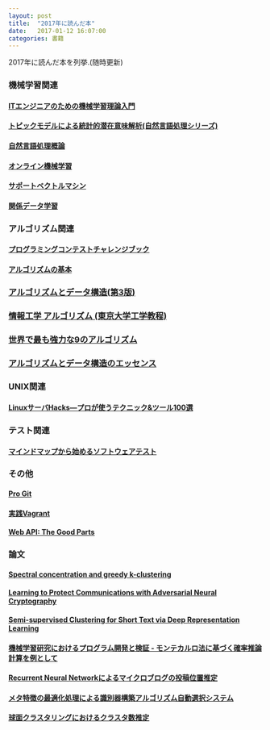 ```yaml
---
layout: post
title:  "2017年に読んだ本"
date:   2017-01-12 16:07:00
categories: 書籍
---
```


2017年に読んだ本を列挙.(随時更新)

### 機械学習関連

#### [ITエンジニアのための機械学習理論入門](https://www.amazon.co.jp/dp/B016Q22IX2/ref=dp-kindle-redirect?_encoding=UTF8&btkr=1)

#### [トピックモデルによる統計的潜在意味解析(自然言語処理シリーズ)](https://www.amazon.co.jp/%E3%83%88%E3%83%94%E3%83%83%E3%82%AF%E3%83%A2%E3%83%87%E3%83%AB%E3%81%AB%E3%82%88%E3%82%8B%E7%B5%B1%E8%A8%88%E7%9A%84%E6%BD%9C%E5%9C%A8%E6%84%8F%E5%91%B3%E8%A7%A3%E6%9E%90-%E8%87%AA%E7%84%B6%E8%A8%80%E8%AA%9E%E5%87%A6%E7%90%86%E3%82%B7%E3%83%AA%E3%83%BC%E3%82%BA-%E4%BD%90%E8%97%A4%E4%B8%80%E8%AA%A0/dp/4339027588)

#### [自然言語処理概論](http://www.saiensu.co.jp/?page=book_details&ISBN=978-4-7819-1388-9&YEAR=2016)

#### [オンライン機械学習](http://www.kspub.co.jp/book/detail/1529038.html)

#### [サポートベクトルマシン](http://www.kspub.co.jp/book/detail/1529069.html)

#### [関係データ学習](http://www.kspub.co.jp/book/detail/1529212.html)

### アルゴリズム関連

#### [プログラミングコンテストチャレンジブック](http://tatsu-zine.com/books/procon-challenge)

#### [アルゴリズムの基本](http://ec.nikkeibp.co.jp/item/books/P85430.html)

### [アルゴリズムとデータ構造(第3版)](ihttps://www.amazon.co.jp/%E3%82%A2%E3%83%AB%E3%82%B4%E3%83%AA%E3%82%BA%E3%83%A0%E3%81%A8%E3%83%87%E3%83%BC%E3%82%BF%E6%A7%8B%E9%80%A0-%E7%AC%AC3%E7%89%88-%E5%B9%B3%E7%94%B0-%E5%AF%8C%E5%A4%AB/dp/4627726538/ref=sr_1_1?s=books&ie=UTF8&qid=1493098680&sr=1-1&keywords=%E3%82%A2%E3%83%AB%E3%82%B4%E3%83%AA%E3%82%BA%E3%83%A0%E3%81%A8%E3%83%87%E3%83%BC%E3%82%BF%E6%A7%8B%E9%80%A0%E3%80%80%E5%B9%B3%E7%94%B0)

### [情報工学 アルゴリズム (東京大学工学教程)](https://www.amazon.co.jp/%E6%83%85%E5%A0%B1%E5%B7%A5%E5%AD%A6-%E3%82%A2%E3%83%AB%E3%82%B4%E3%83%AA%E3%82%BA%E3%83%A0-%E6%9D%B1%E4%BA%AC%E5%A4%A7%E5%AD%A6%E5%B7%A5%E5%AD%A6%E6%95%99%E7%A8%8B-%E6%B8%8B%E8%B0%B7-%E5%93%B2%E6%9C%97/dp/4621301136)

### [世界で最も強力な9のアルゴリズム](https://www.amazon.co.jp/dp/B00FR78X64/ref=dp-kindle-redirect?_encoding=UTF8&btkr=1)

### [アルゴリズムとデータ構造のエッセンス](https://www.amazon.co.jp/%E3%83%87%E3%83%BC%E3%82%BF%E6%A7%8B%E9%80%A0%E3%81%A8%E3%82%A2%E3%83%AB%E3%82%B4%E3%83%AA%E3%82%BA%E3%83%A0%E3%81%AE%E3%82%A8%E3%83%83%E3%82%BB%E3%83%B3%E3%82%B9-%E5%A4%A7%E6%B2%A2-%E8%A3%95/dp/4785631554)

### UNIX関連

#### [LinuxサーバHacks―プロが使うテクニック&ツール100選](https://www.amazon.co.jp/Linux%E3%82%B5%E3%83%BC%E3%83%90Hacks%E2%80%95%E3%83%97%E3%83%AD%E3%81%8C%E4%BD%BF%E3%81%86%E3%83%86%E3%82%AF%E3%83%8B%E3%83%83%E3%82%AF-%E3%83%84%E3%83%BC%E3%83%AB100%E9%81%B8-%E3%83%AD%E3%83%96-%E3%83%95%E3%83%AA%E3%83%83%E3%82%B1%E3%83%B3%E3%82%AC%E3%83%BC/dp/487311151X)

### テスト関連

#### [マインドマップから始めるソフトウェアテスト](https://www.amazon.co.jp/%E3%83%9E%E3%82%A4%E3%83%B3%E3%83%89%E3%83%9E%E3%83%83%E3%83%97%E3%81%8B%E3%82%89%E5%A7%8B%E3%82%81%E3%82%8B%E3%82%BD%E3%83%95%E3%83%88%E3%82%A6%E3%82%A7%E3%82%A2%E3%83%86%E3%82%B9%E3%83%88-%E6%B1%A0%E7%94%B0-%E6%9A%81/dp/4774131318)

### その他

#### [Pro Git](https://progit-ja.github.io/)

#### [実践Vagrant](https://www.oreilly.co.jp/books/9784873116655/)

#### [Web API: The Good Parts](https://www.oreilly.co.jp/books/9784873116860/)

### 論文

#### [Spectral concentration and greedy k-clustering](https://arxiv.org/abs/1404.1008)

#### [Learning to Protect Communications with Adversarial Neural Cryptography](https://arxiv.org/pdf/1610.06918.pdf)

#### [Semi-supervised Clustering for Short Text via Deep Representation Learning](https://arxiv.org/abs/1602.06797)

#### [機械学習研究におけるプログラム開発と検証 - モンテカルロ法に基づく確率推論計算を例として](https://www.jstage.jst.go.jp/article/tjsai/27/4/27_253/_pdf)

#### [Recurrent Neural Networkによるマイクロブログの投稿位置推定](https://www.jstage.jst.go.jp/article/tjsai/32/1/32_WII-E/_pdf)

#### [メタ特徴の最適化処理による識別器構築アルゴリズム自動選択システム](https://www.jstage.jst.go.jp/article/sst/5/2/5_179/_pdf)

#### [球面クラスタリングにおけるクラスタ数推定](http://ci.nii.ac.jp/els/110009947258.pdf?id=ART0010493577&type=pdf&lang=jp&host=cinii&order_no=&ppv_type=0&lang_sw=&no=1485239959&cp=)
